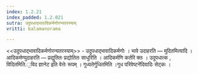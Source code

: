 ```yaml
---
index: 1.2.21
index_padded: 1.2.021
sutra: उदुपधाद्भावादिकर्मणोरन्यतरस्याम्
vritti: balamanorama

---
```

<<उदुपधाद्भावादिकर्मणोरन्यतरस्याम्>> - उदुपधाद्भावादिकर्मणोः । भावे उदाहरति —  मुदितमित्यादि । आदिकर्मण्युदाहरति —  प्रद्युतितः प्रद्योतितः साधुरिति । आदिकर्मणि कर्तरि क्तः । उदुपधात्क , विदितमिति.॒विद ज्ञानेट इति वेत्तेः रूपम् । गुध्यतेर्गुधितमिति ।गुध परिवेष्टने॑दिवादिः सेट्कः ।
